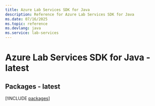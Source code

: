 ```yaml
---
title: Azure Lab Services SDK for Java
description: Reference for Azure Lab Services SDK for Java
ms.date: 07/16/2025
ms.topic: reference
ms.devlang: java
ms.service: lab-services
---
```

# Azure Lab Services SDK for Java - latest
## Packages - latest
[!INCLUDE [packages](lab-services-index.md)]